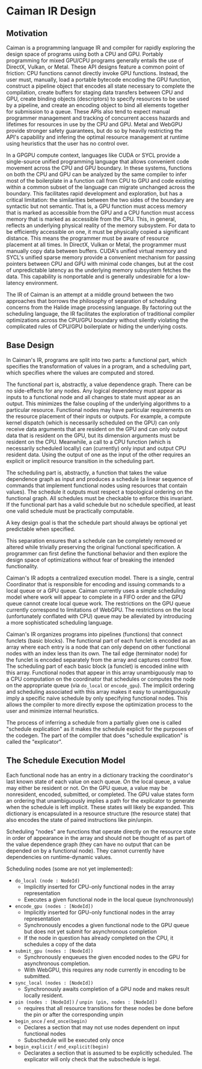 # Caiman IR Design

## Motivation

Caiman is a programming language IR and compiler for rapidly exploring the design space of programs using both a CPU and GPU.  Portably programming for mixed GPU/CPU programs generally entails the use of DirectX, Vulkan, or Metal.  These API designs feature a common point of friction: CPU functions cannot directly invoke GPU functions.  Instead, the user must, manually, load a portable bytecode encoding the GPU function, construct a pipeline object that encodes all state necessary to complete the compilation, create buffers for staging data transfers between CPU and GPU, create binding objects (descriptors) to specify resources to be used by a pipeline, and create an encoding object to bind all elements together for submission to a queue.  These APIs also tend to expect manual programmer management and tracking of concurrent access hazards and lifetimes for resources in use by the CPU and GPU.  Metal and WebGPU provide stronger safety guarantees, but do so by heavily restricting the API's capability and infering the optimal resource management at runtime using heuristics that the user has no control over.

In a GPGPU compute context, languages like CUDA or SYCL provide a single-source unified programming language that allows convenient code movement across the CPU and GPU boundary.  In these systems, functions on both the CPU and GPU can be analyzed by the same compiler to infer most of the boilerplate in a function call from CPU to GPU and code existing within a common subset of the language can migrate unchanged across the boundary.  This facilitates rapid development and exploration, but has a critical limitation: the similarities between the two sides of the boundary are  syntactic but not semantic.  That is, a GPU function must access memory that is marked as accessible from the GPU and a CPU function must access memory that is marked as accessible from the CPU.  This, in general, reflects an underlying physical reality of the memory subsystem.  For data to be efficiently accessible on one, it must be physically copied a significant distance.  This means the programmer must be aware of resource placement at all times.  In DirectX, Vulkan or Metal, the programmer must manually copy data between buffers.  CUDA's unified virtual memory and SYCL's unified sparse memory provide a convenient mechanism for passing pointers between CPU and GPU with minimal code changes, but at the cost of unpredictable latency as the underlying memory subsystem fetches the data.  This capability is nonportable and is generally undesirable for a low-latency environment.

The IR of Caiman is an attempt at a middle ground between the two approaches that borrows the philosophy of separation of scheduling concerns from the Halide image processing language.  By factoring out the scheduling language, the IR facilitates the exploration of traditional compiler optimizations across the CPU/GPU boundary without silently violating the complicated rules of CPU/GPU boilerplate or hiding the underlying costs.

## Base Design

In Caiman's IR, programs are split into two parts: a functional part, which specifies the transformation of values in a program, and a scheduling part, which specifies where the values are computed and stored.

The functional part is, abstractly, a value dependence graph.  There can be no side-effects for any nodes.  Any logical dependency must appear as inputs to a functional node and all changes to state must appear as an output.  This minimizes the false coupling of the underlying algorithms to a particular resource.  Functional nodes may have particular requirements on the resource placement of their inputs or outputs.  For example, a compute kernel dispatch (which is necessarily scheduled on the GPU) can only receive data arguments that are resident on the GPU and can only output data that is resident on the GPU, but its dimension arguments must be resident on the CPU.  Meanwhile, a call to a CPU function (which is necessarily scheduled locally) can (currently) only input and output CPU resident data.  Using the output of one as the input of the other requires an explicit or implicit resource transition in the scheduling part.

The scheduling part is, abstractly, a function that takes the value dependence graph as input and produces a schedule (a linear sequence of commands that implement functional nodes using resources that contain values).  The schedule it outputs must respect a topological ordering on the functional graph.  All schedules must be checkable to enforce this invariant.  If the functional part has a valid schedule but no schedule specified, at least one valid schedule must be practically computable.

A key design goal is that the schedule part should always be optional yet predictable when specified.

This separation ensures that a schedule can be completely removed or altered while trivially preserving the original functional specification.  A programmer can first define the functional behavior and then explore the design space of optimizations without fear of breaking the intended functionality.

Caiman's IR adopts a centralized execution model.  There is a single, central Coordinator that is responsible for encoding and issuing commands to a local queue or a GPU queue.  Caiman currently uses a simple scheduling model where work will appear to complete in a FIFO order and the GPU queue cannot create local queue work.  The restrictions on the GPU queue currently correspond to limitations of WebGPU.  The restrictions on the local (unfortunately conflated with CPU) queue may be alleviated by introducing a more sophisticated scheduling language.

Caiman's IR organizes programs into pipelines (functions) that connect funclets (basic blocks).  The functional part of each funclet is encoded as an array where each entry is a node that can only depend on other functional nodes with an index less than its own.  The tail edge (terminator node) for the funclet is encoded separately from the array and captures control flow.  The scheduling part of each basic block (a funclet) is encoded inline with this array.  Functional nodes that appear in this array unambiguously map to a CPU computation on the coordinator that schedules or computes the node on the appropriate queue (via `do_local` or `encode_gpu`).  The implicit ordering and scheduling associated with this array makes it easy to unambiguously imply a specific naive schedule by only specifying functional nodes.  This allows the compiler to more directly expose the optimization process to the user and minimize internal heuristics.

The process of inferring a schedule from a partially given one is called "schedule explication" as it makes the schedule explicit for the purposes of the codegen.  The part of the compiler that does "schedule explication" is called the "explicator".

## The Schedule Execution Model

Each functional node has an entry in a dictionary tracking the coordinator's last known state of each value on each queue. On the local queue, a value may either be resident or not.  On the GPU queue, a value may be nonresident, encoded, submitted, or completed.  The GPU value states form an ordering that unambiguously implies a path for the explicator to generate when the schedule is left implicit.  These states will likely be expanded.  This dictionary is encapsulated in a resource structure (the resource state) that also encodes the state of paired instructions like pin/unpin.

Scheduling "nodes" are functions that operate directly on the resource state in order of appearance in the array and should not be thought of as part of the value dependence graph (they can have no output that can be depended on by a functional node).  They cannot currently have dependencies on runtime-dynamic values.

Scheduling nodes (some are not yet implemented):

- `do_local (node : NodeId)`
	- Implicitly inserted for CPU-only functional nodes in the array representation
	- Executes a given functional node in the local queue (synchronously)
- `encode_gpu (nodes : [NodeId])`
	- Implicitly inserted for GPU-only functional nodes in the array representation
	- Synchronously encodes a given functional node to the GPU queue but does not yet submit for asynchronous completion
	- If the node in question has already completed on the CPU, it schedules a copy of the data
- `submit_gpu (nodes : [NodeId])`
	- Synchronously enqueues the given encoded nodes to the GPU for asynchronous completion.
	- With WebGPU, this requires any node currently in encoding to be submitted.
- `sync_local (nodes : [NodeId])`
	- Synchronously awaits completion of a GPU node and makes result locally resident.
- `pin (nodes : [NodeId])` / `unpin (pin, nodes : [NodeId])`
	- requires that all resource transitions for these nodes be done before the pin or after the corresponding unpin
- `begin_once` / `end_once(begin)`
	- Declares a section that may not use nodes dependent on input functional nodes
	- Subschedule will be executed only once
- `begin_explicit` / `end_explicit(begin)`
	- Declarates a section that is assumed to be explicitly scheduled.  The explicator will only check that the subschedule is legal.

